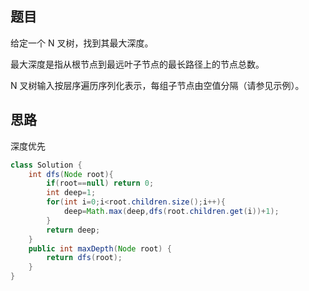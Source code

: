 ## 题目
给定一个 N 叉树，找到其最大深度。

最大深度是指从根节点到最远叶子节点的最长路径上的节点总数。

N 叉树输入按层序遍历序列化表示，每组子节点由空值分隔（请参见示例）。
## 思路
深度优先
```java
class Solution {
    int dfs(Node root){
        if(root==null) return 0;
        int deep=1;
        for(int i=0;i<root.children.size();i++){
            deep=Math.max(deep,dfs(root.children.get(i))+1);
        }
        return deep;
    }
    public int maxDepth(Node root) {
        return dfs(root);
    }
}
```
